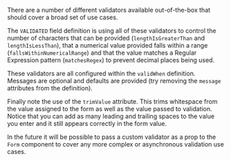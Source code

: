 There are a number of different validators available out-of-the-box that should cover a broad set of use cases.

The `VALIDATED` field definition is using all of these validators to control the number of characters that can be provided (`lengthIsGreaterThan` and `lengthIsLessThan`), that a numerical value provided falls within a range (`fallsWithinNumericalRange`) and that the value matches a Regular Expression pattern (`matchesRegex`) to prevent decimal places being used.

These validators are all configured within the `validWhen` definition. Messages are optional and defaults are provided (try removing the `message` attributes from the definition).

Finally note the use of the `trimValue` attribute. This trims whitespace from the value assigned to the form as well as the value passed to validation. Notice that you can add as many leading and trailing spaces to the value you enter and it still appears correctly in the form value.

In the future it will be possible to pass a custom validator as a prop to the `Form` component to cover any more complex or asynchronous validation use cases.
